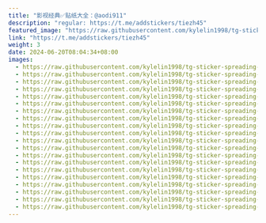 ```yaml
---
title: "影视经典✅贴纸大全：@aodi911"
description: "regular: https://t.me/addstickers/tiezh45"
featured_image: "https://raw.githubusercontent.com/kylelin1998/tg-sticker-spreading-worldwide-images/main/img/5c6a87ea-e554-4c6a-b0a9-8217280abe38.jpg"
link: "https://t.me/addstickers/tiezh45"
weight: 3
date: 2024-06-20T08:04:34+08:00
images:
  - https://raw.githubusercontent.com/kylelin1998/tg-sticker-spreading-worldwide-images/main/img/5c6a87ea-e554-4c6a-b0a9-8217280abe38.jpg
  - https://raw.githubusercontent.com/kylelin1998/tg-sticker-spreading-worldwide-images/main/img/4493b86d-b91b-43ab-a82c-6af38b9eb50d.jpg
  - https://raw.githubusercontent.com/kylelin1998/tg-sticker-spreading-worldwide-images/main/img/72de2896-9ec2-464c-96a7-5af471b71d40.jpg
  - https://raw.githubusercontent.com/kylelin1998/tg-sticker-spreading-worldwide-images/main/img/a4e8ae84-9771-48dc-b574-5f4a86739a8d.jpg
  - https://raw.githubusercontent.com/kylelin1998/tg-sticker-spreading-worldwide-images/main/img/7b720751-9dae-4572-b147-f4b448e909c1.jpg
  - https://raw.githubusercontent.com/kylelin1998/tg-sticker-spreading-worldwide-images/main/img/38573b7f-0589-4b84-abd1-5ec46f380261.jpg
  - https://raw.githubusercontent.com/kylelin1998/tg-sticker-spreading-worldwide-images/main/img/6bc277f5-4cea-40c1-9fa0-38c68e7d7f8f.jpg
  - https://raw.githubusercontent.com/kylelin1998/tg-sticker-spreading-worldwide-images/main/img/451779fb-6732-4a00-8dd3-8a9eb715bdf8.jpg
  - https://raw.githubusercontent.com/kylelin1998/tg-sticker-spreading-worldwide-images/main/img/9b014cde-1cc0-45db-a644-7d9db82fc51b.jpg
  - https://raw.githubusercontent.com/kylelin1998/tg-sticker-spreading-worldwide-images/main/img/40a08293-7af5-4b63-8cd2-5050e56f6258.jpg
  - https://raw.githubusercontent.com/kylelin1998/tg-sticker-spreading-worldwide-images/main/img/8da2560d-36e5-4f6d-bc35-4612612de23e.jpg
  - https://raw.githubusercontent.com/kylelin1998/tg-sticker-spreading-worldwide-images/main/img/d5839c2c-b9c1-4116-8dd3-843e5532a950.jpg
  - https://raw.githubusercontent.com/kylelin1998/tg-sticker-spreading-worldwide-images/main/img/96230a06-ddd0-4867-8c37-2d61c4d52806.jpg
  - https://raw.githubusercontent.com/kylelin1998/tg-sticker-spreading-worldwide-images/main/img/4a34bfa4-bd77-43fb-9a81-21fd984dea6c.jpg
  - https://raw.githubusercontent.com/kylelin1998/tg-sticker-spreading-worldwide-images/main/img/f0d47a15-0190-491c-9013-cad2d45f517b.jpg
  - https://raw.githubusercontent.com/kylelin1998/tg-sticker-spreading-worldwide-images/main/img/a7728159-8c23-4022-9eae-369910d67ce1.jpg
  - https://raw.githubusercontent.com/kylelin1998/tg-sticker-spreading-worldwide-images/main/img/227c720b-09db-4e94-92fc-1774c2863486.jpg
  - https://raw.githubusercontent.com/kylelin1998/tg-sticker-spreading-worldwide-images/main/img/f3aed46f-0cfe-4e7d-9a06-68d4a284d946.jpg
  - https://raw.githubusercontent.com/kylelin1998/tg-sticker-spreading-worldwide-images/main/img/0d6caebb-0057-46bd-a792-9ad734fcd10c.jpg
  - https://raw.githubusercontent.com/kylelin1998/tg-sticker-spreading-worldwide-images/main/img/8a01915c-34c6-49b5-99af-4fc3c80c3c74.jpg
---
```

